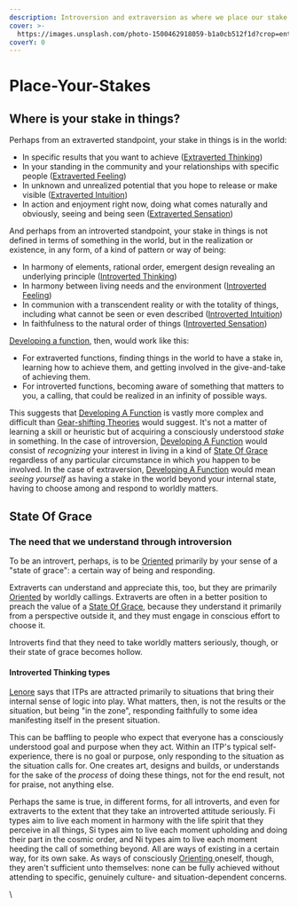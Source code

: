 ```yaml
---
description: Introversion and extraversion as where we place our stake in the world
cover: >-
  https://images.unsplash.com/photo-1500462918059-b1a0cb512f1d?crop=entropy&cs=srgb&fm=jpg&ixid=M3wxOTcwMjR8MHwxfHNlYXJjaHw2fHxwbGFjZSUyMHlvdXIlMjBzdGFrZXN8ZW58MHx8fHwxNzM4MDM3Mzg4fDA&ixlib=rb-4.0.3&q=85
coverY: 0
---
```


# Place-Your-Stakes

## Where is your stake in things?

Perhaps from an extraverted standpoint, your stake in things is in the world:

* In specific results that you want to achieve ([Extraverted Thinking](../../fundamentals/function-attitude/judgement/thinking/extraverted-thinking.md))
* In your standing in the community and your relationships with specific people ([Extraverted Feeling](../../fundamentals/function-attitude/judgement/feeling/extraverted-feeling.md))&#x20;
* In unknown and unrealized potential that you hope to release or make visible ([Extraverted Intuition](../../fundamentals/function-attitude/perception/intuition/extraverted-intuition.md))&#x20;
* In action and enjoyment right now, doing what comes naturally and obviously, seeing and being seen ([Extraverted Sensation](../../fundamentals/function-attitude/perception/sensation/extraverted-sensation.md))

And perhaps from an introverted standpoint, your stake in things is not defined in terms of something in the world, but in the realization or existence, in any form, of a kind of pattern or way of being:

* In harmony of elements, rational order, emergent design revealing an underlying principle ([Introverted Thinking](../../fundamentals/function-attitude/judgement/thinking/introverted-thinking.md))&#x20;
* In harmony between living needs and the environment ([Introverted Feeling](../../fundamentals/function-attitude/judgement/feeling/introverted-feeling.md))&#x20;
* In communion with a transcendent reality or with the totality of things, including what cannot be seen or even described ([Introverted Intuition](../../fundamentals/function-attitude/perception/intuition/introverted-intuition.md))&#x20;
* In faithfulness to the natural order of things ([Introverted Sensation](../../fundamentals/function-attitude/perception/sensation/introverted-sensation.md))

[Developing a function](broken-reference), then, would work like this:

* For extraverted functions, finding things in the world to have a stake in, learning how to achieve them, and getting involved in the give-and-take of achieving them.
* For introverted functions, becoming aware of something that matters to you, a calling, that could be realized in an infinity of possible ways.

This suggests that [Developing A Function](../../fundamentals/our-difficulties/terms-with-nonobvious-meanings.md#developing-a-function) is vastly more complex and difficult than [Gear-shifting Theories](../gear-shifting.md) would suggest. It's not a matter of learning a skill or heuristic but of acquiring a consciously understood _stake_ in something. In the case of introversion, [Developing A Function](../../fundamentals/our-difficulties/terms-with-nonobvious-meanings.md#developing-a-function) would consist of _recognizing_ your interest in living in a kind of [State Of Grace](place-your-stakes.md#state-of-grace) regardless of any particular circumstance in which you happen to be involved. In the case of extraversion, [Developing A Function](../../fundamentals/our-difficulties/terms-with-nonobvious-meanings.md#developing-a-function) would mean _seeing yourself_ as having a stake in the world beyond your internal state, having to choose among and respond to worldly matters.

## State Of Grace

### The need that we understand through introversion

To be an introvert, perhaps, is to be [Oriented](https://web.archive.org/web/20060622044525/http://greenlightwiki.com/lenore-exegesis/Oriented) primarily by your sense of a "state of grace": a certain way of being and responding.

Extraverts can understand and appreciate this, too, but they are primarily [Oriented](https://web.archive.org/web/20060622044525/http://greenlightwiki.com/lenore-exegesis/Oriented) by worldly callings. Extraverts are often in a better position to preach the value of a [State Of Grace](place-your-stakes.md#state-of-grace), because they understand it primarily from a perspective outside it, and they must engage in conscious effort to choose it.

Introverts find that they need to take worldly matters seriously, though, or their state of grace becomes hollow.

#### Introverted Thinking types

[Lenore](https://web.archive.org/web/20060622044525/http://greenlightwiki.com/lenore-exegesis/Lenore) says that ITPs are attracted primarily to situations that bring their internal sense of logic into play. What matters, then, is not the results or the situation, but being "in the zone", responding faithfully to some idea manifesting itself in the present situation.

This can be baffling to people who expect that everyone has a consciously understood goal and purpose when they act. Within an ITP's typical self-experience, there is no goal or purpose, only responding to the situation as the situation calls for. One creates art, designs and builds, or understands for the sake of the _process_ of doing these things, not for the end result, not for praise, not anything else.

Perhaps the same is true, in different forms, for all introverts, and even for extraverts to the extent that they take an introverted attitude seriously. Fi types aim to live each moment in harmony with the life spirit that they perceive in all things, Si types aim to live each moment upholding and doing their part in the cosmic order, and Ni types aim to live each moment heeding the call of something beyond. All are ways of existing in a certain way, for its own sake. As ways of consciously [Orienting ](../../sign-interpretation/orienting/)oneself, though, they aren't sufficient unto themselves: none can be fully achieved without attending to specific, genuinely culture- and situation-dependent concerns.

\
